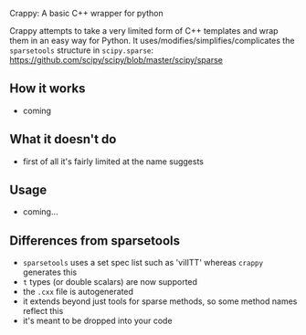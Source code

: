 Crappy: A basic C++ wrapper for python

Crappy attempts to take a very limited form of C++ templates and wrap them in an
easy way for Python.  It uses/modifies/simplifies/complicates the `sparsetools`
structure in `scipy.sparse`: https://github.com/scipy/scipy/blob/master/scipy/sparse

How it works
---
  - coming

What it doesn't do
---
  - first of all it's fairly limited at the name suggests

Usage
---
  - coming...

Differences from sparsetools
---
  - `sparsetools` uses a set spec list such as 'viIITT' whereas `crappy` generates this
  - `t` types (or double scalars) are now supported
  - the `.cxx` file is autogenerated
  - it extends beyond just tools for sparse methods, so some method names reflect this
  - it's meant to be dropped into your code
